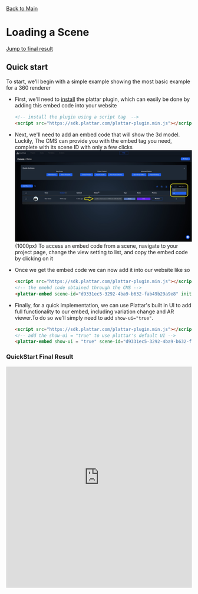 [Back to Main](./)

# Loading a Scene



[Jump to final result](#changing-scenes-final-result)

## Quick start

To start, we'll begin with a simple example showing the most basic example for a 360 renderer 

- First, we'll need to [install](../installation/installation.md) the plattar plugin, which can easily be done by adding this embed code into your website
  
  ```html
  <!-- install the plugin using a script tag  -->
  <script src="https://sdk.plattar.com/plattar-plugin.min.js"></script>
  ```

- Next, we'll need to add an embed code that will show the 3d model. Luckily, The CMS can provide you with the embed tag you need, complete with its scene ID with only a few clicks
  ![Getting the embed Code](GettingEmbed.jpg){1000px}
  To access an embed code from a scene, navigate to your project page, change the view setting to list, and copy the embed code by clicking on it 

- Once we get the embed code we can now add it into our website like so

  ```html
  <script src="https://sdk.plattar.com/plattar-plugin.min.js"></script>
  <!-- the emebd code obtained through the CMS -->
  <plattar-embed scene-id="d9331ec5-3292-4ba9-b632-fab49b29a9e8" init="viewer" ></plattar-embed>
  ```
- Finally, for a quick implementation, we can use Plattar's built in UI to add full functionality to our embed, including variation change and AR viewer.To do so we'll simply need to add ```show-ui="true"```.

  ```html
  <script src="https://sdk.plattar.com/plattar-plugin.min.js"></script>
  <!-- add the show-ui = "true" to use plattar's default UI -->
  <plattar-embed show-ui = "true" scene-id="d9331ec5-3292-4ba9-b632-fab49b29a9e8" init="viewer"  ></plattar-embed>
  ```

### QuickStart Final Result
<iframe height="600" style="width: 100%;" scrolling="no" title="Quick Start" src="https://codepen.io/plattar/embed/JoPaOge?default-tab=html%2Cresult&editable=true" frameborder="no" loading="lazy" allowtransparency="true" allowfullscreen="true">
  See the Pen <a href="https://codepen.io/plattar/pen/JoPaOge">
  Quick Start</a> by Plattar (<a href="https://codepen.io/plattar">@plattar</a>)
  on <a href="https://codepen.io">CodePen</a>.
</iframe>

